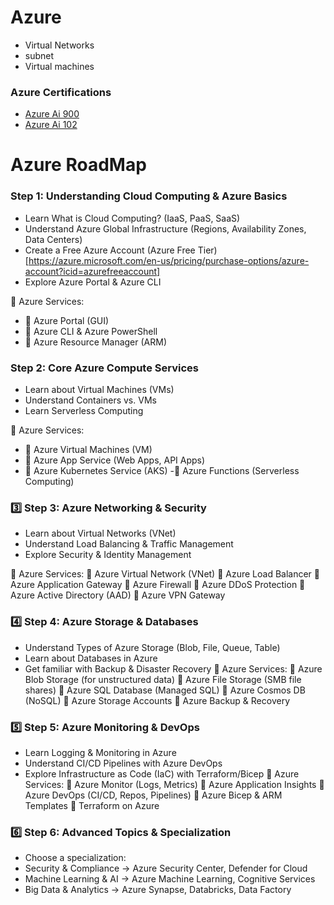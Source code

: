 # Azure

- Virtual Networks
- subnet
- Virtual machines




### Azure Certifications

- [Azure Ai 900](https://github.com/yaswanthteja/Azure_AI_900)
- [Azure Ai 102](https://github.com/yaswanthteja/Azure_AI_102)



# Azure RoadMap

### Step 1: Understanding Cloud Computing & Azure Basics
- Learn What is Cloud Computing? (IaaS, PaaS, SaaS)
- Understand Azure Global Infrastructure (Regions, Availability Zones, Data Centers)
- Create a Free Azure Account (Azure Free Tier)[https://azure.microsoft.com/en-us/pricing/purchase-options/azure-account?icid=azurefreeaccount]
- Explore Azure Portal & Azure CLI
  
📌 Azure Services:
- 🔹 Azure Portal (GUI)
- 🔹 Azure CLI & Azure PowerShell
- 🔹 Azure Resource Manager (ARM)

### Step 2: Core Azure Compute Services
- Learn about Virtual Machines (VMs)
- Understand Containers vs. VMs
- Learn Serverless Computing
  
📌 Azure Services:
- 🔹 Azure Virtual Machines (VM)
- 🔹 Azure App Service (Web Apps, API Apps)
- 🔹 Azure Kubernetes Service (AKS)
-🔹 Azure Functions (Serverless Computing)

### 3️⃣ Step 3: Azure Networking & Security
- Learn about Virtual Networks (VNet)
- Understand Load Balancing & Traffic Management
- Explore Security & Identity Management
  
📌 Azure Services:
🔹 Azure Virtual Network (VNet)
🔹 Azure Load Balancer
🔹 Azure Application Gateway
🔹 Azure Firewall
🔹 Azure DDoS Protection
🔹 Azure Active Directory (AAD)
🔹 Azure VPN Gateway


### 4️⃣ Step 4: Azure Storage & Databases
- Understand Types of Azure Storage (Blob, File, Queue, Table)
- Learn about Databases in Azure
- Get familiar with Backup & Disaster Recovery
📌 Azure Services:
🔹 Azure Blob Storage (for unstructured data)
🔹 Azure File Storage (SMB file shares)
🔹 Azure SQL Database (Managed SQL)
🔹 Azure Cosmos DB (NoSQL)
🔹 Azure Storage Accounts
🔹 Azure Backup & Recovery

### 5️⃣ Step 5: Azure Monitoring & DevOps
- Learn Logging & Monitoring in Azure
- Understand CI/CD Pipelines with Azure DevOps
- Explore Infrastructure as Code (IaC) with Terraform/Bicep
📌 Azure Services:
🔹 Azure Monitor (Logs, Metrics)
🔹 Azure Application Insights
🔹 Azure DevOps (CI/CD, Repos, Pipelines)
🔹 Azure Bicep & ARM Templates
🔹 Terraform on Azure

### 6️⃣ Step 6: Advanced Topics & Specialization
- Choose a specialization:
- Security & Compliance → Azure Security Center, Defender for Cloud
- Machine Learning & AI → Azure Machine Learning, Cognitive Services
- Big Data & Analytics → Azure Synapse, Databricks, Data Factory


